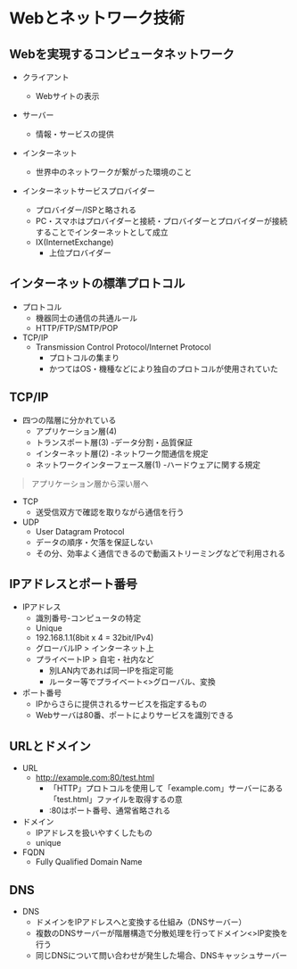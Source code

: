 # Webとネットワーク技術

## Webを実現するコンピュータネットワーク
- クライアント
  - Webサイトの表示
- サーバー
  - 情報・サービスの提供
  
- インターネット
  - 世界中のネットワークが繋がった環境のこと
- インターネットサービスプロバイダー
  - プロバイダー/ISPと略される
  - PC・スマホはプロバイダーと接続・プロバイダーとプロバイダーが接続することでインターネットとして成立
  - IX(InternetExchange)
    - 上位プロバイダー

## インターネットの標準プロトコル
- プロトコル
  - 機器同士の通信の共通ルール
  - HTTP/FTP/SMTP/POP
- TCP/IP
  - Transmission Control Protocol/Internet Protocol
    - プロトコルの集まり
    - かつてはOS・機種などにより独自のプロトコルが使用されていた

## TCP/IP
- 四つの階層に分かれている
  - アプリケーション層(4)
  - トランスポート層(3)  -データ分割・品質保証
  - インターネット層(2)  -ネットワーク間通信を規定
  - ネットワークインターフェース層(1)  -ハードウェアに関する規定
> アプリケーション層から深い層へ

- TCP
  - 送受信双方で確認を取りながら通信を行う
- UDP
  - User Datagram Protocol
  - データの順序・欠落を保証しない
  - その分、効率よく通信できるので動画ストリーミングなどで利用される
  
## IPアドレスとポート番号
- IPアドレス
  - 識別番号-コンピュータの特定
  - Unique
  - 192.168.1.1(8bit x 4 = 32bit/IPv4)
  - グローバルIP > インターネット上
  - プライベートIP > 自宅・社内など
    - 別LAN内であれば同一IPを指定可能
    - ルーター等でプライベート<>グローバル、変換
- ポート番号
  - IPからさらに提供されるサービスを指定するもの
  - Webサーバは80番、ポートによりサービスを識別できる
  
## URLとドメイン
- URL
  - http://example.com:80/test.html
    - 「HTTP」プロトコルを使用して「example.com」サーバーにある「test.html」ファイルを取得するの意
    - :80はポート番号、通常省略される
- ドメイン
  - IPアドレスを扱いやすくしたもの
  - unique
- FQDN
  - Fully Qualified Domain Name

## DNS
- DNS
  - ドメインをIPアドレスへと変換する仕組み（DNSサーバー）
  - 複数のDNSサーバーが階層構造で分散処理を行ってドメイン<>IP変換を行う
  - 同じDNSについて問い合わせが発生した場合、DNSキャッシュサーバー



    
    
    
    
    
